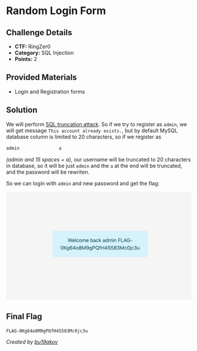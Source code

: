 # Random Login Form

## Challenge Details 

- **CTF:** RingZer0
- **Category:** SQL Injection
- **Points:** 2

## Provided Materials

- Login and Registration forms

## Solution

We will perform [SQL truncation attack](https://resources.infosecinstitute.com/topics/hacking/sql-truncation-attack/). So if we try to register as `admin`, we will get message `This account already exists.`, but by default MySQL database column is limited to 20 characters, so if we register as

```sh
admin               a
```

*(admin and 15 spaces + a)*, our username will be truncated to 20 characters in database, so it will be just `admin` and the `a` at the end will be truncated, and the password will be rewriten.

So we can login with `admin` and new password and get the flag:

![flag](./flag.jpg)

## Final Flag

`FLAG-0Kg64o8M9gPQfH45583Mc0jc3u`

*Created by [bu19akov](https://github.com/bu19akov)*